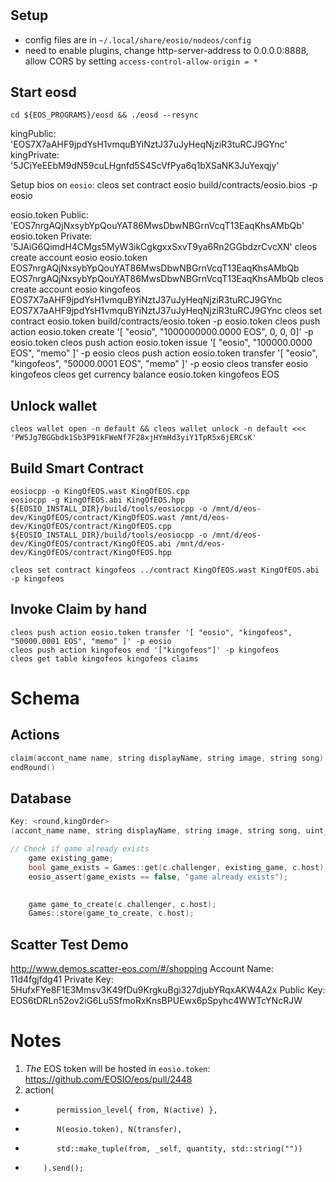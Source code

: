 #

## Setup
* config files are in `~/.local/share/eosio/nodeos/config`
* need to enable plugins, change http-server-address to 0.0.0.0:8888, allow CORS by setting `access-control-allow-origin = *` 
## Start eosd
```
cd ${EOS_PROGRAMS}/eosd && ./eosd --resync
```

kingPublic: 'EOS7X7aAHF9jpdYsH1vmquBYiNztJ37uJyHeqNjziR3tuRCJ9GYnc'
kingPrivate: '5JCiYeEEbM9dN59cuLHgnfd5S4ScVfPya6q1bXSaNK3JuYexqjy'

Setup bios on `eosio`:
cleos set contract eosio build/contracts/eosio.bios -p eosio

eosio.token Public: 'EOS7nrgAQjNxsybYpQouYAT86MwsDbwNBGrnVcqT13EaqKhsAMbQb'
eosio.token Private: '5JAiG6QimdH4CMgs5MyW3ikCgkgxxSxvT9ya6Rn2GGbdzrCvcXN'
cleos create account eosio eosio.token  EOS7nrgAQjNxsybYpQouYAT86MwsDbwNBGrnVcqT13EaqKhsAMbQb EOS7nrgAQjNxsybYpQouYAT86MwsDbwNBGrnVcqT13EaqKhsAMbQb
cleos create account eosio kingofeos  EOS7X7aAHF9jpdYsH1vmquBYiNztJ37uJyHeqNjziR3tuRCJ9GYnc EOS7X7aAHF9jpdYsH1vmquBYiNztJ37uJyHeqNjziR3tuRCJ9GYnc
cleos set contract eosio.token build/contracts/eosio.token -p eosio.token
cleos push action eosio.token create '[ "eosio", "1000000000.0000 EOS", 0, 0, 0]' -p eosio.token
cleos push action eosio.token issue '[ "eosio", "100000.0000 EOS", "memo" ]' -p eosio
cleos push action eosio.token transfer '[ "eosio", "kingofeos", "50000.0001 EOS", "memo" ]' -p eosio
cleos transfer eosio kingofeos 
cleos get currency balance eosio.token kingofeos EOS

## Unlock wallet
```
cleos wallet open -n default && cleos wallet unlock -n default <<< 'PW5Jg7BGGbdk1Sb3P91kFWeNf7F28xjHYmHd3yiY1TpR5x6jERCsK'
```
## Build Smart Contract
```
eosiocpp -o KingOfEOS.wast KingOfEOS.cpp
eosiocpp -g KingOfEOS.abi KingOfEOS.hpp
${EOSIO_INSTALL_DIR}/build/tools/eosiocpp -o /mnt/d/eos-dev/KingOfEOS/contract/KingOfEOS.wast /mnt/d/eos-dev/KingOfEOS/contract/KingOfEOS.cpp
${EOSIO_INSTALL_DIR}/build/tools/eosiocpp -o /mnt/d/eos-dev/KingOfEOS/contract/KingOfEOS.abi /mnt/d/eos-dev/KingOfEOS/contract/KingOfEOS.hpp

cleos set contract kingofeos ../contract KingOfEOS.wast KingOfEOS.abi -p kingofeos
```


## Invoke Claim by hand
```
cleos push action eosio.token transfer '[ "eosio", "kingofeos", "50000.0001 EOS", "memo" ]' -p eosio
cleos push action kingofeos end '["kingofeos"]' -p kingofeos
cleos get table kingofeos kingofeos claims
```

# Schema
## Actions
```cpp
claim(accont_name name, string displayName, string image, string song) /* EOS price */
endRound()
```

## Database
```cpp
Key: <round,kingOrder>
(accont_name name, string displayName, string image, string song, uint_64t coronationBlockNumber)

// Check if game already exists
    game existing_game;
    bool game_exists = Games::get(c.challenger, existing_game, c.host);
    eosio_assert(game_exists == false, "game already exists");

    
    game game_to_create(c.challenger, c.host);
    Games::store(game_to_create, c.host);
```

## Scatter Test Demo
http://www.demos.scatter-eos.com/#/shopping
Account Name: 11d4fgjfdg41 
Private Key: 5HufxFYe8F1E3Mmsv3K49fDu9KrgkuBgi327djubYRqxAKW4A2x
Public Key: EOS6tDRLn52ov2iG6Lu5SfmoRxKnsBPUEwx6pSpyhc4WWTcYNcRJW

# Notes
1. _The_ EOS token will be hosted in `eosio.token`: https://github.com/EOSIO/eos/pull/2448
1. action(
+            permission_level{ from, N(active) },
+            N(eosio.token), N(transfer),
+            std::make_tuple(from, _self, quantity, std::string(""))
+         ).send();